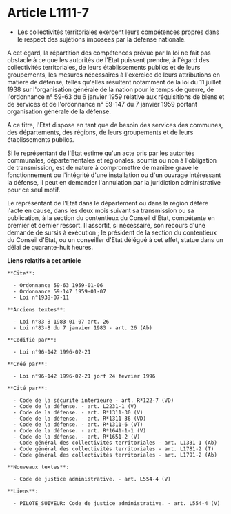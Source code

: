 # Article L1111-7

- Les collectivités territoriales exercent leurs compétences propres dans le respect des sujétions imposées par la défense
nationale.

A cet égard, la répartition des compétences prévue par la loi ne fait pas obstacle à ce que les autorités de l'Etat puissent
prendre, à l'égard des collectivités territoriales, de leurs établissements publics et de leurs groupements, les mesures
nécessaires à l'exercice de leurs attributions en matière de défense, telles qu'elles résultent notamment de la loi du 11
juillet 1938 sur l'organisation générale de la nation pour le temps de guerre, de l'ordonnance n° 59-63 du 6 janvier 1959
relative aux réquisitions de biens et de services et de l'ordonnance n° 59-147 du 7 janvier 1959 portant organisation
générale de la défense.

A ce titre, l'Etat dispose en tant que de besoin des services des communes, des départements, des régions, de leurs
groupements et de leurs établissements publics.

Si le représentant de l'Etat estime qu'un acte pris par les autorités communales, départementales et régionales, soumis ou
non à l'obligation de transmission, est de nature à compromettre de manière grave le fonctionnement ou l'intégrité d'une
installation ou d'un ouvrage intéressant la défense, il peut en demander l'annulation par la juridiction administrative pour
ce seul motif.

Le représentant de l'Etat dans le département ou dans la région défère l'acte en cause, dans les deux mois suivant sa
transmission ou sa publication, à la section du contentieux du Conseil d'Etat, compétente en premier et dernier ressort. Il
assortit, si nécessaire, son recours d'une demande de sursis à exécution ; le président de la section du contentieux du
Conseil d'Etat, ou un conseiller d'Etat délégué à cet effet, statue dans un délai de quarante-huit heures.

**Liens relatifs à cet article**

	**Cite**:

	  - Ordonnance 59-63 1959-01-06
	  - Ordonnance 59-147 1959-01-07
	  - Loi n°1938-07-11

	**Anciens textes**:

	  - Loi n°83-8 1983-01-07 art. 26
	  - Loi n°83-8 du 7 janvier 1983 - art. 26 (Ab)

	**Codifié par**:

	  - Loi n°96-142 1996-02-21

	**Créé par**:

	  - Loi n°96-142 1996-02-21 jorf 24 février 1996

	**Cité par**:

	  - Code de la sécurité intérieure - art. R*122-7 (VD)
	  - Code de la défense. - art. L2231-1 (V)
	  - Code de la défense. - art. R*1311-30 (V)
	  - Code de la défense. - art. R*1311-36 (VD)
	  - Code de la défense. - art. R*1311-6 (VT)
	  - Code de la défense. - art. R*1641-1-1 (V)
	  - Code de la défense. - art. R*1651-2 (V)
	  - Code général des collectivités territoriales - art. L1331-1 (Ab)
	  - Code général des collectivités territoriales - art. L1781-2 (T)
	  - Code général des collectivités territoriales - art. L1791-2 (Ab)

	**Nouveaux textes**:

	  - Code de justice administrative. - art. L554-4 (V)

	**Liens**:

	  - PILOTE_SUIVEUR: Code de justice administrative. - art. L554-4 (V)
